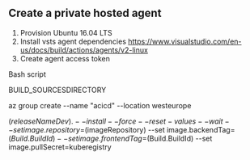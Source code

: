 ## Create a private hosted agent

1. Provision Ubuntu 16.04 LTS
2. Install vsts agent dependencies
https://www.visualstudio.com/en-us/docs/build/actions/agents/v2-linux
3. Create agent access token

Bash script

BUILD_SOURCESDIRECTORY

az group create --name "acicd" --location westeurope

$(releaseNameDev) . --install --force --reset-values --wait --set image.repository=$(imageRepository) --set image.backendTag=$(Build.BuildId) --set image.frontendTag=$(Build.BuildId) --set image.pullSecret=kuberegistry